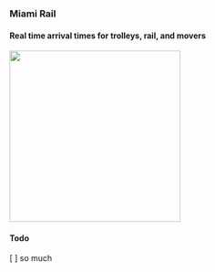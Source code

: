 ### Miami Rail

#### Real time arrival times for trolleys, rail, and movers

<img src="https://i.imgur.com/AlfltEH.gif" width="300px" />

#### Todo

[ ] so much
